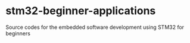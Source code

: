 # stm32-beginner-applications
Source codes for the embedded software development using STM32 for beginners
